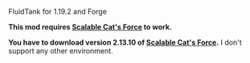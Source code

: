 FluidTank for 1.19.2 and Forge

**This mod requires [Scalable Cat's Force](https://www.curseforge.com/minecraft/mc-mods/scalable-cats-force) to work.**

**You have to download version 2.13.10
of [Scalable Cat's Force](https://www.curseforge.com/minecraft/mc-mods/scalable-cats-force).**
I don't support any other environment.

